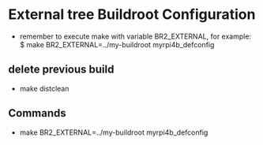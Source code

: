# External tree Buildroot Configuration

- remember to execute make with variable BR2_EXTERNAL, for example: $ make BR2_EXTERNAL=../my-buildroot myrpi4b_defconfig


## delete previous build

- make  distclean

## Commands

- make BR2_EXTERNAL=../my-buildroot myrpi4b_defconfig
